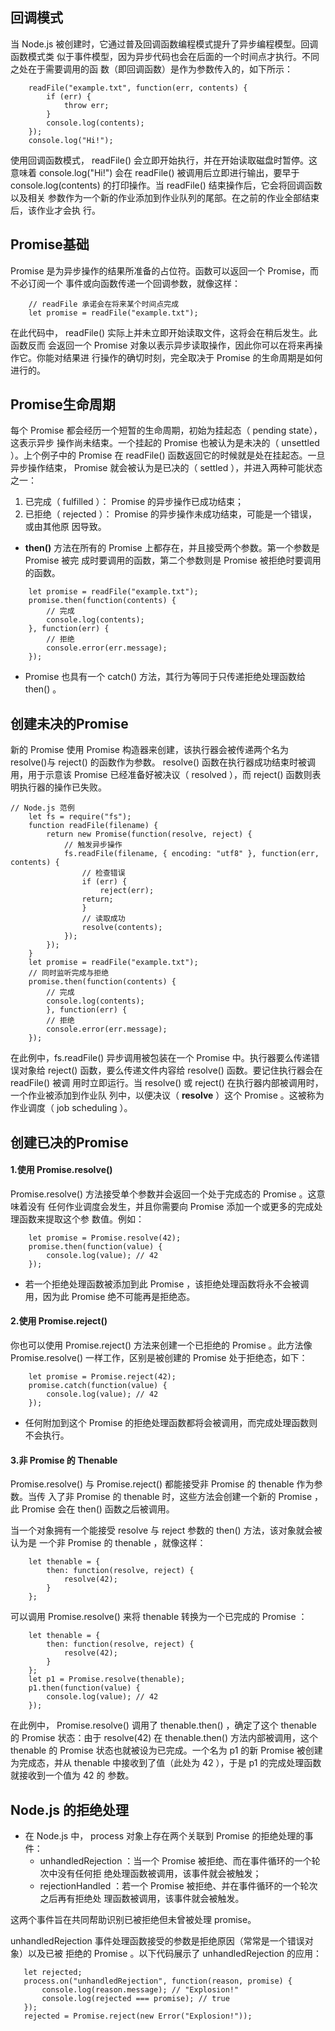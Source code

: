 ## 回调模式
当 Node.js 被创建时，它通过普及回调函数编程模式提升了异步编程模型。回调函数模式类
似于事件模型，因为异步代码也会在后面的一个时间点才执行。不同之处在于需要调用的函
数（即回调函数）是作为参数传入的，如下所示：
```ecmascript 6
    readFile("example.txt", function(err, contents) {
        if (err) {
            throw err;
        }
        console.log(contents);
    });
    console.log("Hi!");
```
使用回调函数模式， readFile() 会立即开始执行，并在开始读取磁盘时暂停。这意味着
console.log("Hi!") 会在 readFile() 被调用后立即进行输出，要早于
console.log(contents) 的打印操作。当 readFile() 结束操作后，它会将回调函数以及相关
参数作为一个新的作业添加到作业队列的尾部。在之前的作业全部结束后，该作业才会执
行。

## Promise基础
Promise 是为异步操作的结果所准备的占位符。函数可以返回一个 Promise，而不必订阅一个
事件或向函数传递一个回调参数，就像这样：
```ecmascript 6
    // readFile 承诺会在将来某个时间点完成
    let promise = readFile("example.txt");
```
在此代码中， readFile() 实际上并未立即开始读取文件，这将会在稍后发生。此函数反而
会返回一个 Promise 对象以表示异步读取操作，因此你可以在将来再操作它。你能对结果进
行操作的确切时刻，完全取决于 Promise 的生命周期是如何进行的。

## Promise生命周期
每个 Promise 都会经历一个短暂的生命周期，初始为挂起态（ pending state），这表示异步
操作尚未结束。一个挂起的 Promise 也被认为是未决的（ unsettled ）。上个例子中的
Promise 在 readFile() 函数返回它的时候就是处在挂起态。一旦异步操作结束， Promise
就会被认为是已决的（ settled ），并进入两种可能状态之一：
1. 已完成（ fulfilled ）： Promise 的异步操作已成功结束；
2. 已拒绝（ rejected ）： Promise 的异步操作未成功结束，可能是一个错误，或由其他原
因导致。

* **then()** 方法在所有的 Promise 上都存在，并且接受两个参数。第一个参数是 Promise 被完
  成时要调用的函数，第二个参数则是 Promise 被拒绝时要调用的函数。
```ecmascript 6
    let promise = readFile("example.txt");
    promise.then(function(contents) {
        // 完成
        console.log(contents);
    }, function(err) {
        // 拒绝
        console.error(err.message);
    });
```
* Promise 也具有一个 catch() 方法，其行为等同于只传递拒绝处理函数给 then() 。

## 创建未决的Promise
新的 Promise 使用 Promise 构造器来创建，该执行器会被传递两个名为 resolve()与 
reject() 的函数作为参数。 resolve() 函数在执行器成功结束时被调用，用于示意该
Promise 已经准备好被决议（ resolved ），而 reject() 函数则表明执行器的操作已失败。
```ecmascript 6
// Node.js 范例
    let fs = require("fs");
    function readFile(filename) {
        return new Promise(function(resolve, reject) {
            // 触发异步操作
            fs.readFile(filename, { encoding: "utf8" }, function(err, contents) {
                // 检查错误
                if (err) {
                    reject(err);
                return;
                }
                // 读取成功
                resolve(contents);
            });
        });
    }
    let promise = readFile("example.txt");
    // 同时监听完成与拒绝
    promise.then(function(contents) {
        // 完成
        console.log(contents);
        }, function(err) {
        // 拒绝
        console.error(err.message);
    });
```
在此例中，fs.readFile() 异步调用被包装在一个 Promise 中。执行器要么传递错误对象给
reject() 函数，要么传递文件内容给 resolve() 函数。要记住执行器会在 readFile() 被调
用时立即运行。当 resolve() 或 reject() 在执行器内部被调用时，一个作业被添加到作业队
列中，以便决议（ **resolve** ）这个 Promise 。这被称为作业调度（ job scheduling ）。

## 创建已决的Promise
#### 1.使用 Promise.resolve()
Promise.resolve() 方法接受单个参数并会返回一个处于完成态的 Promise 。这意味着没有
任何作业调度会发生，并且你需要向 Promise 添加一个或更多的完成处理函数来提取这个参
数值。例如：
```ecmascript 6
    let promise = Promise.resolve(42);
    promise.then(function(value) {
        console.log(value); // 42
    });
```
* 若一个拒绝处理函数被添加到此 Promise ，该拒绝处理函数将永不会被调用，因为此 Promise
绝不可能再是拒绝态。

#### 2.使用 Promise.reject()
你也可以使用 Promise.reject() 方法来创建一个已拒绝的 Promise 。此方法像
Promise.resolve() 一样工作，区别是被创建的 Promise 处于拒绝态，如下：
```ecmascript 6
    let promise = Promise.reject(42);
    promise.catch(function(value) {
        console.log(value); // 42
    });
```
* 任何附加到这个 Promise 的拒绝处理函数都将会被调用，而完成处理函数则不会执行。



#### 3.非 Promise 的 Thenable
Promise.resolve() 与 Promise.reject() 都能接受非 Promise 的 thenable 作为参数。当传
入了非 Promise 的 thenable 时，这些方法会创建一个新的 Promise ，此 Promise 会在
then() 函数之后被调用。

当一个对象拥有一个能接受 resolve 与 reject 参数的 then() 方法，该对象就会被认为是
一个非 Promise 的 thenable ，就像这样：
```ecmascript 6
    let thenable = {
        then: function(resolve, reject) {
            resolve(42);
        }
    };
```
可以调用 Promise.resolve() 来将 thenable 转换为一个已完成的 Promise ：
```ecmascript 6
    let thenable = {
        then: function(resolve, reject) {
            resolve(42);
        }
    };
    let p1 = Promise.resolve(thenable);
    p1.then(function(value) {
        console.log(value); // 42
    });
```
在此例中， Promise.resolve() 调用了 thenable.then() ，确定了这个 thenable 的
Promise 状态：由于 resolve(42) 在 thenable.then() 方法内部被调用，这个 thenable 的
Promise 状态也就被设为已完成。一个名为 p1 的新 Promise 被创建为完成态，并从
thenable 中接收到了值（此处为 42 ），于是 p1 的完成处理函数就接收到一个值为 42 的
参数。

## Node.js 的拒绝处理
* 在 Node.js 中， process 对象上存在两个关联到 Promise 的拒绝处理的事件：
    * unhandledRejection ：当一个 Promise 被拒绝、而在事件循环的一个轮次中没有任何拒
   绝处理函数被调用，该事件就会被触发；
   * rejectionHandled ：若一个 Promise 被拒绝、并在事件循环的一个轮次之后再有拒绝处
   理函数被调用，该事件就会被触发。

这两个事件旨在共同帮助识别已被拒绝但未曾被处理 promise。

unhandledRejection 事件处理函数接受的参数是拒绝原因（常常是一个错误对象）以及已被
拒绝的 Promise 。以下代码展示了 unhandledRejection 的应用：
```ecmascript 6
   let rejected;
   process.on("unhandledRejection", function(reason, promise) {
       console.log(reason.message); // "Explosion!"
       console.log(rejected === promise); // true
   });
   rejected = Promise.reject(new Error("Explosion!"));
```